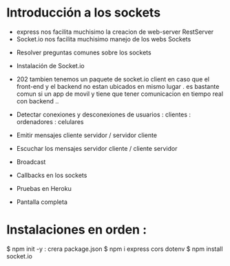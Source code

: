 # Introducción a los sockets
 - express nos facilita muchisimo la creacion de web-server RestServer
 - Socket.io nos facilita muchisimo manejo de los webs Sockets  
 
 * Resolver preguntas comunes sobre los sockets

 * Instalación de Socket.io
  - 202 tambien tenemos un paquete de socket.io client en caso que el front-end y el backend no estan ubicados en mismo lugar . es bastante comun si un app de movil y tiene que tener comunicacion en tiempo real con backend ..

 * Detectar conexiones y desconexiones de usuarios : clientes : ordenadores : celulares 

 * Emitir mensajes cliente servidor / servidor cliente

 * Escuchar los mensajes servidor cliente / cliente servidor

 * Broadcast

 * Callbacks en los sockets

 * Pruebas en Heroku

 * Pantalla completa


 # Instalaciones en orden :
 $ npm init -y : crera package.json
 $ npm i express cors dotenv 
 $ npm install socket.io 
